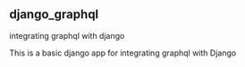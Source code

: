 ## django_graphql
integrating graphql with django

This is a basic django app for integrating graphql with Django
